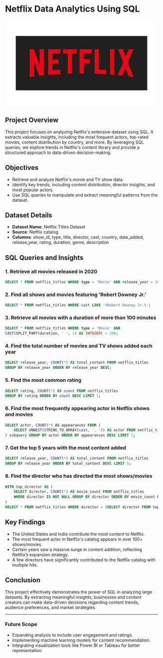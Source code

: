 # **Netflix Data Analytics Using SQL**


![netflix logo](https://github.com/kashif8299/netflix_sql_project/blob/main/pngimg.com%20-%20netflix_PNG6.png)

## **Project Overview**
This project focuses on analyzing Netflix's extensive dataset using SQL. It extracts valuable insights, including the most frequent actors, top-rated movies, content distribution by country, and more. By leveraging SQL queries, we explore trends in Netflix's content library and provide a structured approach to data-driven decision-making.

## **Objectives**
- Retrieve and analyze Netflix's movie and TV show data.
- Identify key trends, including content distribution, director insights, and most popular actors.
- Use SQL queries to manipulate and extract meaningful patterns from the dataset.

## **Dataset Details**
- **Dataset Name**: Netflix Titles Dataset
- **Source**: Netflix catalog
- **Columns**: show_id, type, title, director, cast, country, date_added, release_year, rating, duration, genre, description

## **SQL Queries and Insights**
### 1. **Retrieve all movies released in 2020**
   ```sql
   SELECT * FROM netflix_titles WHERE type = 'Movie' AND release_year = 2020;
   ```
### 2. **Find all shows and movies featuring 'Robert Downey Jr.'**
   ```sql
   SELECT * FROM netflix_titles WHERE cast LIKE '%Robert Downey Jr.%';
   ```
### 3. **Retrieve all movies with a duration of more than 100 minutes**
   ```sql
   SELECT * FROM netflix_titles WHERE type = 'Movie' AND
   CAST(SPLIT_PART(duration, ' ', 1) AS INTEGER) > 100;
   ```
### 4. **Find the total number of movies and TV shows added each year**
   ```sql
   SELECT release_year, COUNT(*) AS total_content FROM netflix_titles
   GROUP BY release_year ORDER BY release_year DESC;
   ```
### 5. **Find the most common rating**
   ```sql
   SELECT rating, COUNT(*) AS count FROM netflix_titles
   GROUP BY rating ORDER BY count DESC LIMIT 1;
   ```
### 6. **Find the most frequently appearing actor in Netflix shows and movies**
   ```sql
   SELECT actor, COUNT(*) AS appearances FROM (
       SELECT UNNEST(STRING_TO_ARRAY(cast, ', ')) AS actor FROM netflix_titles
   ) subquery GROUP BY actor ORDER BY appearances DESC LIMIT 1;
   ```
### 7. **Get the top 5 years with the most content added**
   ```sql
   SELECT release_year, COUNT(*) AS total_content FROM netflix_titles
   GROUP BY release_year ORDER BY total_content DESC LIMIT 5;
   ```
### 8. **Find the director who has directed the most shows/movies**
   ```sql
   WITH top_director AS (
       SELECT director, COUNT(*) AS movie_count FROM netflix_titles
       WHERE director IS NOT NULL GROUP BY director ORDER BY movie_count DESC LIMIT 1
   )
   SELECT * FROM netflix_titles WHERE director = (SELECT director FROM top_director);
   ```

## **Key Findings**
- The United States and India contribute the most content to Netflix.
- The most frequent actor in Netflix's catalog appears in over 100+ shows/movies.
- Certain years saw a massive surge in content addition, reflecting Netflix’s expansion strategy.
- A few directors have significantly contributed to the Netflix catalog with multiple hits.

## **Conclusion**
This project effectively demonstrates the power of SQL in analyzing large datasets. By extracting meaningful insights, businesses and content creators can make data-driven decisions regarding content trends, audience preferences, and market strategies.

---

### **Future Scope**
- Expanding analysis to include user engagement and ratings.
- Implementing machine learning models for content recommendation.
- Integrating visualization tools like Power BI or Tableau for better representation.


